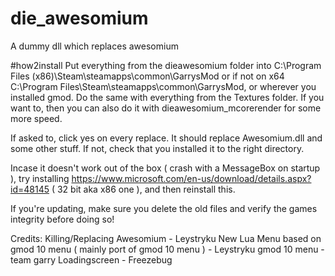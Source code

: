 # die_awesomium
A dummy dll which replaces awesomium




#how2install
Put everything from the dieawesomium folder into C:\Program Files (x86)\Steam\steamapps\common\GarrysMod or if not on x64 C:\Program Files\Steam\steamapps\common\GarrysMod, or wherever you installed gmod.
Do the same with everything from the Textures folder.
If you want to, then you can also do it with dieawesomium_mcorerender for some more speed.

If asked to, click yes on every replace.
It should replace Awesomium.dll and some other stuff.
If not, check that you installed it to the right directory.

Incase it doesn't work out of the box ( crash with a MessageBox on startup ), try installing https://www.microsoft.com/en-us/download/details.aspx?id=48145 ( 32 bit aka x86 one ),
and then reinstall this.

If you're updating, make sure you delete the old files and verify the games integrity before doing so!

Credits:
Killing/Replacing Awesomium - Leystryku
New Lua Menu based on gmod 10 menu  ( mainly port of gmod 10 menu ) - Leystryku
gmod 10 menu - team garry
Loadingscreen - Freezebug
